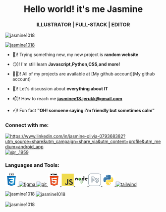 <h1 align="center">Hello world! it's me Jasmine</h1>
<h3 align="center">ILLUSTRATOR | FULL-STACK | EDITOR</h3>

<p align="left"> <img src="https://komarev.com/ghpvc/?username=jasmine1018&label=Profile%20views&color=0e75b6&style=flat" alt="jasmine1018" /> </p>

<p align="left"> <a href="https://github.com/ryo-ma/github-profile-trophy"><img src="https://github-profile-trophy.vercel.app/?username=jasmine1018" alt="jasmine1018" /></a> </p>

- 🤩)! Trying something new, my new project is **random website**

- 😏)! I'm still learn **Javascript,Python,CSS,and more!**

- 👨‍💻)! All of my projects are available at [My github account](My github account)

- 💬)! Let's discussion about **everything about IT**

- 📫)! How to reach me **jasminee18.jerukk@gmail.com**

- ⚡)! Fun fact **"OH! somoene saying i'm friendly but sometimes calm"**

<h3 align="left">Connect with me:</h3>
<p align="left">
<a href="https://linkedin.com/in/https://www.linkedin.com/in/jasmine-olivia-079368382?utm_source=share&utm_campaign=share_via&utm_content=profile&utm_medium=android_app" target="blank"><img align="center" src="https://raw.githubusercontent.com/rahuldkjain/github-profile-readme-generator/master/src/images/icons/Social/linked-in-alt.svg" alt="https://www.linkedin.com/in/jasmine-olivia-079368382?utm_source=share&utm_campaign=share_via&utm_content=profile&utm_medium=android_app" height="30" width="40" /></a>
<a href="https://instagram.com/@r_.1959" target="blank"><img align="center" src="https://raw.githubusercontent.com/rahuldkjain/github-profile-readme-generator/master/src/images/icons/Social/instagram.svg" alt="@r_.1959" height="30" width="40" /></a>
</p>

<h3 align="left">Languages and Tools:</h3>
<p align="left"> <a href="https://www.w3schools.com/css/" target="_blank" rel="noreferrer"> <img src="https://raw.githubusercontent.com/devicons/devicon/master/icons/css3/css3-original-wordmark.svg" alt="css3" width="40" height="40"/> </a> <a href="https://www.figma.com/" target="_blank" rel="noreferrer"> <img src="https://www.vectorlogo.zone/logos/figma/figma-icon.svg" alt="figma" width="40" height="40"/> </a> <a href="https://git-scm.com/" target="_blank" rel="noreferrer"> <img src="https://www.vectorlogo.zone/logos/git-scm/git-scm-icon.svg" alt="git" width="40" height="40"/> </a> <a href="https://www.w3.org/html/" target="_blank" rel="noreferrer"> <img src="https://raw.githubusercontent.com/devicons/devicon/master/icons/html5/html5-original-wordmark.svg" alt="html5" width="40" height="40"/> </a> <a href="https://developer.mozilla.org/en-US/docs/Web/JavaScript" target="_blank" rel="noreferrer"> <img src="https://raw.githubusercontent.com/devicons/devicon/master/icons/javascript/javascript-original.svg" alt="javascript" width="40" height="40"/> </a> <a href="https://nodejs.org" target="_blank" rel="noreferrer"> <img src="https://raw.githubusercontent.com/devicons/devicon/master/icons/nodejs/nodejs-original-wordmark.svg" alt="nodejs" width="40" height="40"/> </a> <a href="https://www.photoshop.com/en" target="_blank" rel="noreferrer"> <img src="https://raw.githubusercontent.com/devicons/devicon/master/icons/photoshop/photoshop-line.svg" alt="photoshop" width="40" height="40"/> </a> <a href="https://www.python.org" target="_blank" rel="noreferrer"> <img src="https://raw.githubusercontent.com/devicons/devicon/master/icons/python/python-original.svg" alt="python" width="40" height="40"/> </a> <a href="https://tailwindcss.com/" target="_blank" rel="noreferrer"> <img src="https://www.vectorlogo.zone/logos/tailwindcss/tailwindcss-icon.svg" alt="tailwind" width="40" height="40"/> </a> </p>

<p><img align="left" src="https://github-readme-stats.vercel.app/api/top-langs?username=jasmine1018&show_icons=true&locale=en&layout=compact" alt="jasmine1018" /></p>

<p>&nbsp;<img align="center" src="https://github-readme-stats.vercel.app/api?username=jasmine1018&show_icons=true&locale=en" alt="jasmine1018" /></p>

<p><img align="center" src="https://github-readme-streak-stats.herokuapp.com/?user=jasmine1018&" alt="jasmine1018" /></p>
